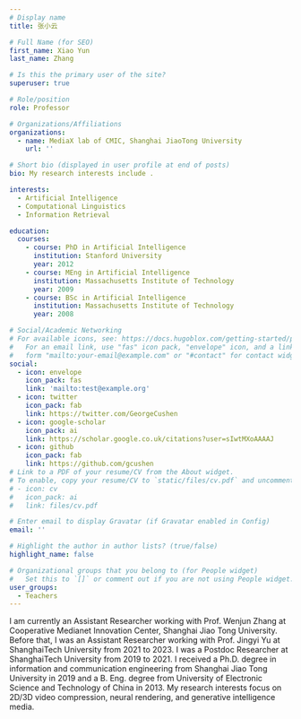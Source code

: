 ```yaml
---
# Display name
title: 张小云

# Full Name (for SEO)
first_name: Xiao Yun
last_name: Zhang

# Is this the primary user of the site?
superuser: true

# Role/position
role: Professor

# Organizations/Affiliations
organizations:
  - name: MediaX lab of CMIC, Shanghai JiaoTong University
    url: ''

# Short bio (displayed in user profile at end of posts)
bio: My research interests include .

interests:
  - Artificial Intelligence
  - Computational Linguistics
  - Information Retrieval

education:
  courses:
    - course: PhD in Artificial Intelligence
      institution: Stanford University
      year: 2012
    - course: MEng in Artificial Intelligence
      institution: Massachusetts Institute of Technology
      year: 2009
    - course: BSc in Artificial Intelligence
      institution: Massachusetts Institute of Technology
      year: 2008

# Social/Academic Networking
# For available icons, see: https://docs.hugoblox.com/getting-started/page-builder/#icons
#   For an email link, use "fas" icon pack, "envelope" icon, and a link in the
#   form "mailto:your-email@example.com" or "#contact" for contact widget.
social:
  - icon: envelope
    icon_pack: fas
    link: 'mailto:test@example.org'
  - icon: twitter
    icon_pack: fab
    link: https://twitter.com/GeorgeCushen
  - icon: google-scholar
    icon_pack: ai
    link: https://scholar.google.co.uk/citations?user=sIwtMXoAAAAJ
  - icon: github
    icon_pack: fab
    link: https://github.com/gcushen
# Link to a PDF of your resume/CV from the About widget.
# To enable, copy your resume/CV to `static/files/cv.pdf` and uncomment the lines below.
# - icon: cv
#   icon_pack: ai
#   link: files/cv.pdf

# Enter email to display Gravatar (if Gravatar enabled in Config)
email: ''

# Highlight the author in author lists? (true/false)
highlight_name: false

# Organizational groups that you belong to (for People widget)
#   Set this to `[]` or comment out if you are not using People widget.
user_groups:
  - Teachers
---
```


I am currently an Assistant Researcher working with Prof. Wenjun Zhang at Cooperative Medianet Innovation Center, Shanghai Jiao Tong University. Before that, I was an Assistant Researcher working with Prof. Jingyi Yu at ShanghaiTech University from 2021 to 2023. I was a Postdoc Researcher at ShanghaiTech University from 2019 to 2021. I received a Ph.D. degree in information and communication engineering from Shanghai Jiao Tong University in 2019 and a B. Eng. degree from University of Electronic Science and Technology of China in 2013. My research interests focus on 2D/3D video compression, neural rendering, and generative intelligence media.